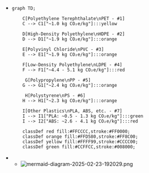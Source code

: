 - ```mermaid
  graph TD;
  
      C[Polyethylene Terephthalate\nPET - #1]
      C --> C1["~1.0 kg CO₂e/kg"]:::yellow
  
      D[High-Density Polyethylene\nHDPE - #2]
      D --> D1["~1.9 kg CO₂e/kg"]:::orange
  
      E[Polyvinyl Chloride\nPVC - #3]
      E --> E1["~1.9 kg CO₂e/kg"]:::orange
  
      F[Low-Density Polyethylene\nLDPE - #4]
      F --> F1["~4.4 - 5.1 kg CO₂e/kg"]:::red
  
       G[Polypropylene\nPP - #5]
      G --> G1["~2.4 kg CO₂e/kg"]:::orange
  
       H[Polystyrene\nPS - #6]
      H --> H1["~2.3 kg CO₂e/kg"]:::orange
  
      I[Other Plastics\nPLA, ABS, etc. - #7]
      I --> I1["PLA: ~0.5 - 1.3 kg CO₂e/kg"]:::green
      I --> I2["ABS: ~2.6 - 4.1 kg CO₂e/kg"]:::red
  
      classDef red fill:#FFCCCC,stroke:#FF0000;
      classDef orange fill:#FFD580,stroke:#FF8C00;
      classDef yellow fill:#FFFF99,stroke:#CCCC00;
      classDef green fill:#CCFFCC,stroke:#008000;
  
  ```
-
	- ![mermaid-diagram-2025-02-23-192029.png](../assets/mermaid-diagram-2025-02-23-192029_1740334849781_0.png)